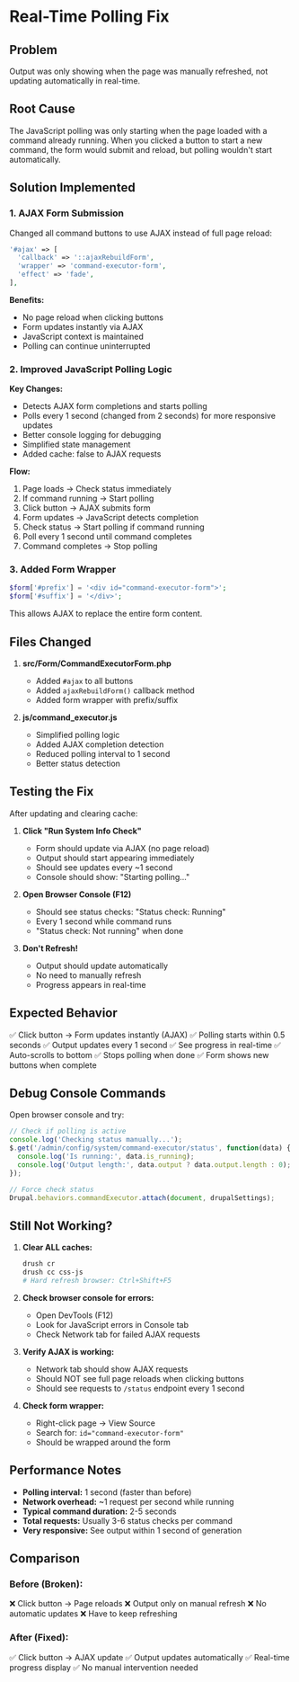 # Real-Time Polling Fix

## Problem
Output was only showing when the page was manually refreshed, not updating automatically in real-time.

## Root Cause
The JavaScript polling was only starting when the page loaded with a command already running. When you clicked a button to start a new command, the form would submit and reload, but polling wouldn't start automatically.

## Solution Implemented

### 1. AJAX Form Submission
Changed all command buttons to use AJAX instead of full page reload:

```php
'#ajax' => [
  'callback' => '::ajaxRebuildForm',
  'wrapper' => 'command-executor-form',
  'effect' => 'fade',
],
```

**Benefits:**
- No page reload when clicking buttons
- Form updates instantly via AJAX
- JavaScript context is maintained
- Polling can continue uninterrupted

### 2. Improved JavaScript Polling Logic

**Key Changes:**
- Detects AJAX form completions and starts polling
- Polls every 1 second (changed from 2 seconds) for more responsive updates
- Better console logging for debugging
- Simplified state management
- Added cache: false to AJAX requests

**Flow:**
1. Page loads → Check status immediately
2. If command running → Start polling
3. Click button → AJAX submits form
4. Form updates → JavaScript detects completion
5. Check status → Start polling if command running
6. Poll every 1 second until command completes
7. Command completes → Stop polling

### 3. Added Form Wrapper
```php
$form['#prefix'] = '<div id="command-executor-form">';
$form['#suffix'] = '</div>';
```
This allows AJAX to replace the entire form content.

## Files Changed

1. **src/Form/CommandExecutorForm.php**
   - Added `#ajax` to all buttons
   - Added `ajaxRebuildForm()` callback method
   - Added form wrapper with prefix/suffix

2. **js/command_executor.js**
   - Simplified polling logic
   - Added AJAX completion detection
   - Reduced polling interval to 1 second
   - Better status detection

## Testing the Fix

After updating and clearing cache:

1. **Click "Run System Info Check"**
   - Form should update via AJAX (no page reload)
   - Output should start appearing immediately
   - Should see updates every ~1 second
   - Console should show: "Starting polling..."

2. **Open Browser Console (F12)**
   - Should see status checks: "Status check: Running"
   - Every 1 second while command runs
   - "Status check: Not running" when done

3. **Don't Refresh!**
   - Output should update automatically
   - No need to manually refresh
   - Progress appears in real-time

## Expected Behavior

✅ Click button → Form updates instantly (AJAX)
✅ Polling starts within 0.5 seconds
✅ Output updates every 1 second
✅ See progress in real-time
✅ Auto-scrolls to bottom
✅ Stops polling when done
✅ Form shows new buttons when complete

## Debug Console Commands

Open browser console and try:

```javascript
// Check if polling is active
console.log('Checking status manually...');
$.get('/admin/config/system/command-executor/status', function(data) {
  console.log('Is running:', data.is_running);
  console.log('Output length:', data.output ? data.output.length : 0);
});

// Force check status
Drupal.behaviors.commandExecutor.attach(document, drupalSettings);
```

## Still Not Working?

1. **Clear ALL caches:**
   ```bash
   drush cr
   drush cc css-js
   # Hard refresh browser: Ctrl+Shift+F5
   ```

2. **Check browser console for errors:**
   - Open DevTools (F12)
   - Look for JavaScript errors in Console tab
   - Check Network tab for failed AJAX requests

3. **Verify AJAX is working:**
   - Network tab should show AJAX requests
   - Should NOT see full page reloads when clicking buttons
   - Should see requests to `/status` endpoint every 1 second

4. **Check form wrapper:**
   - Right-click page → View Source
   - Search for: `id="command-executor-form"`
   - Should be wrapped around the form

## Performance Notes

- **Polling interval:** 1 second (faster than before)
- **Network overhead:** ~1 request per second while running
- **Typical command duration:** 2-5 seconds
- **Total requests:** Usually 3-6 status checks per command
- **Very responsive:** See output within 1 second of generation

## Comparison

### Before (Broken):
❌ Click button → Page reloads
❌ Output only on manual refresh
❌ No automatic updates
❌ Have to keep refreshing

### After (Fixed):
✅ Click button → AJAX update
✅ Output updates automatically
✅ Real-time progress display
✅ No manual intervention needed
